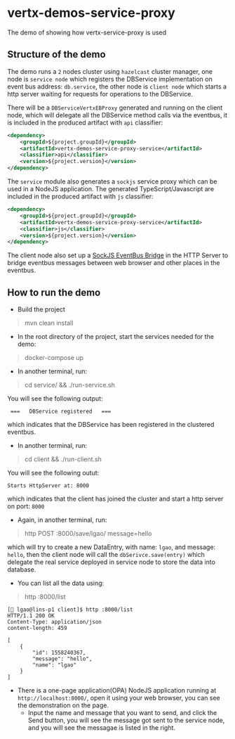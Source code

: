 # vertx-demos-service-proxy

The demo of showing how vertx-service-proxy is used

## Structure of the demo

The demo runs a `2` nodes cluster using `hazelcast` cluster manager, one node is `service node` which registers the DBService implementation on event bus address: `db.service`, the other node is `client node` which starts a http server waiting for requests for operations to the DBService.

There will be a `DBServiceVertxEBProxy` generated and running on the client node, which will delegate all the DBService method calls via the eventbus, it is included in the produced artifact with `api` classifier:

```xml
<dependency>
    <groupId>${project.groupId}</groupId>
    <artifactId>vertx-demos-service-proxy-service</artifactId>
    <classifier>api</classifier>
    <version>${project.version}</version>
</dependency>
```

The `service` module also generates a `sockjs` service proxy which can be used in a NodeJS application. The generated TypeScript/Javascript are included in the produced artifact with `js` classifier:

```xml
<dependency>
    <groupId>${project.groupId}</groupId>
    <artifactId>vertx-demos-service-proxy-service</artifactId>
    <classifier>js</classifier>
    <version>${project.version}</version>
</dependency>
```

The client node also set up a [SockJS EventBus Bridge](https://vertx.io/docs/vertx-web/java/#_sockjs_event_bus_bridge) in the HTTP Server to bridge eventbus messages between web browser and other places in the eventbus.


## How to run the demo

* Build the project

> mvn clean install

* In the root directory of the project, start the services needed for the demo:
> docker-compose up

* In another terminal, run:
> cd service/ && ./run-service.sh

You will see the following output:
```shell
 ===   DBService registered   ===
```
which indicates that the DBService has been registered in the clustered eventbus.

* In another terminal, run:
> cd client && ./run-client.sh

You will see the following outut:
```shell
Starts HttpServer at: 8000
```
which indicates that the client has joined the cluster and start a http server on port: `8000`

* Again, in another terminal, run:
> http POST :8000/save/lgao/ message=hello

which will try to create a new DataEntry, with name: `lgao`, and message: `hello`, then the client node will call the `dbSerivce.save(entry)` which delegate the real service deployed in service node to store the data into database.

* You can list all the data using:
> http :8000/list

```shell
[🎩 lgao@lins-p1 client]$ http :8000/list
HTTP/1.1 200 OK
Content-Type: application/json
content-length: 459

[
    {
        "id": 1558240367,
        "message": "hello",
        "name": "lgao"
    }
]

```

* There is a one-page application(OPA) NodeJS application running at `http://localhost:8000/`, open it using your web browser, you can see the demonstration on the page.
   * Input the name and message that you want to send, and click the Send button, you will see the message got sent to the service node, and you will see the messagae is listed in the right.